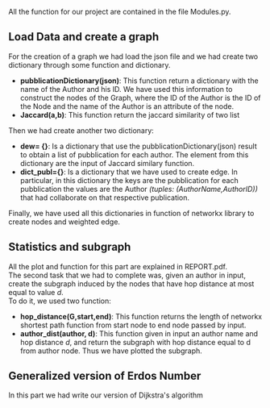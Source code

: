 All the function for our project are contained in the file Modules.py.

## Load Data and create a graph

For the creation of a graph we had load the json file and we had create two dictionary through some function and dictionary. </br>
* **pubblicationDictionary(json)**: This function return a dictionary with the name of the Author and his ID. We have used this information 
to construct the nodes of the Graph, where the ID of the Author is the ID of the Node and the name of the Author is an attribute of the node. </br>
* **Jaccard(a,b)**: This function return the jaccard similarity of two list </br>

Then we had create another two dictionary: </br>
* **dew= {}**: Is a dictionary that use the pubblicationDictionary(json) result to obtain a list of pubblication for each author. The element from this dictionary 
are the input of Jaccard similary function. </br>
* **dict_publ={}**: Is a dictionary that we have used to create edge. In particular, in this dictionary the keys are the pubblication for each 
pubblication the values are the Author *(tuples: (AuthorName,AuthorID))* that had collaborate on that respective publication.

Finally, we have used all this dictionaries in function of networkx library to create nodes and weighted edge.

## Statistics and subgraph

All the plot and function for this part are explained in REPORT.pdf. </br>
The second task that we had to complete was, given an author in input, create the subgraph induced by the nodes that have hop distance 
at most equal to value *d*. </br>
To do it, we used two function: </br>
* **hop_distance(G,start,end)**: This function returns the length of networkx shortest path function from start node to end node passed by input.
* **author_dist(author, d)**: This function given in input an author name and hop distance *d*, and return the subgraph with hop distance 
equal to d from author node. Thus we have plotted the subgraph.

## Generalized version of Erdos Number

In this part we had write our version of Dijkstra's algorithm
